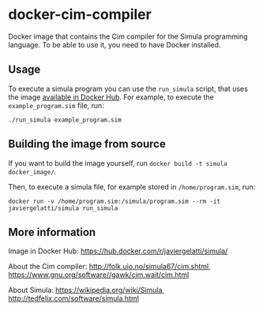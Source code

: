 # docker-cim-compiler
Docker image that contains the Cim compiler for the Simula programming language.
To be able to use it, you need to have Docker installed.

## Usage
To execute a simula program you can use the `run_simula` script, that uses the image [available in Docker Hub](https://hub.docker.com/r/javiergelatti/simula/).
For example, to execute the `example_program.sim` file, run:

```
./run_simula example_program.sim
```

## Building the image from source
If you want to build the image yourself, run `docker build -t simula docker_image/`.

Then, to execute a simula file, for example stored in `/home/program.sim`, run:
```
docker run -v /home/program.sim:/simula/program.sim --rm -it javiergelatti/simula run_simula
```

## More information
Image in Docker Hub: https://hub.docker.com/r/javiergelatti/simula/

About the Cim compiler: http://folk.uio.no/simula67/cim.shtml, https://www.gnu.org/software//gawk/cim.wait/cim.html

About Simula: https://wikipedia.org/wiki/Simula, http://tedfelix.com/software/simula.html
